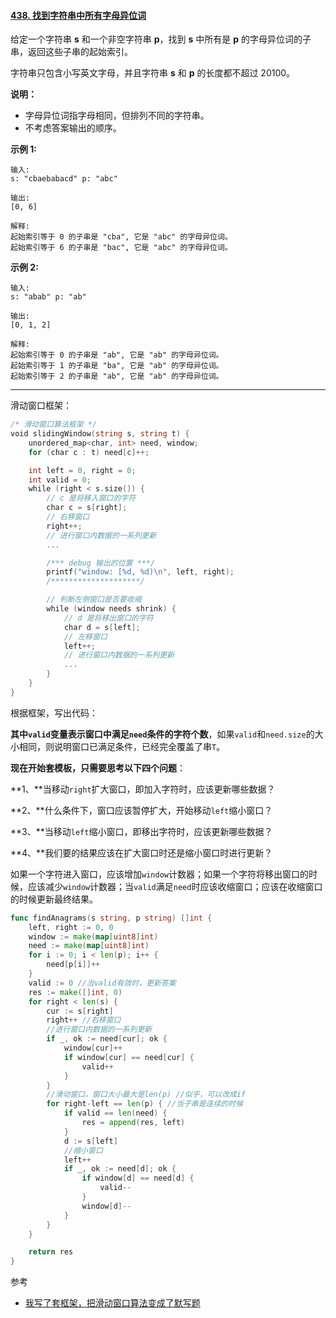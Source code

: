 #### [438. 找到字符串中所有字母异位词](https://leetcode-cn.com/problems/find-all-anagrams-in-a-string/)

给定一个字符串 **s** 和一个非空字符串 **p**，找到 **s** 中所有是 **p** 的字母异位词的子串，返回这些子串的起始索引。

字符串只包含小写英文字母，并且字符串 **s** 和 **p** 的长度都不超过 20100。

**说明：**

- 字母异位词指字母相同，但排列不同的字符串。
- 不考虑答案输出的顺序。

**示例 1:**

```
输入:
s: "cbaebabacd" p: "abc"

输出:
[0, 6]

解释:
起始索引等于 0 的子串是 "cba", 它是 "abc" 的字母异位词。
起始索引等于 6 的子串是 "bac", 它是 "abc" 的字母异位词。
```

 **示例 2:**

```
输入:
s: "abab" p: "ab"

输出:
[0, 1, 2]

解释:
起始索引等于 0 的子串是 "ab", 它是 "ab" 的字母异位词。
起始索引等于 1 的子串是 "ba", 它是 "ab" 的字母异位词。
起始索引等于 2 的子串是 "ab", 它是 "ab" 的字母异位词。
```

----

滑动窗口框架：

```go
/* 滑动窗口算法框架 */
void slidingWindow(string s, string t) {
    unordered_map<char, int> need, window;
    for (char c : t) need[c]++;

    int left = 0, right = 0;
    int valid = 0; 
    while (right < s.size()) {
        // c 是将移入窗口的字符
        char c = s[right];
        // 右移窗口
        right++;
        // 进行窗口内数据的一系列更新
        ...

        /*** debug 输出的位置 ***/
        printf("window: [%d, %d)\n", left, right);
        /********************/

        // 判断左侧窗口是否要收缩
        while (window needs shrink) {
            // d 是将移出窗口的字符
            char d = s[left];
            // 左移窗口
            left++;
            // 进行窗口内数据的一系列更新
            ...
        }
    }
}
```

根据框架，写出代码：

**其中`valid`变量表示窗口中满足`need`条件的字符个数**，如果`valid`和`need.size`的大小相同，则说明窗口已满足条件，已经完全覆盖了串`T`。

**现在开始套模板，只需要思考以下四个问题**：

**1、**当移动`right`扩大窗口，即加入字符时，应该更新哪些数据？

**2、**什么条件下，窗口应该暂停扩大，开始移动`left`缩小窗口？

**3、**当移动`left`缩小窗口，即移出字符时，应该更新哪些数据？

**4、**我们要的结果应该在扩大窗口时还是缩小窗口时进行更新？

如果一个字符进入窗口，应该增加`window`计数器；如果一个字符将移出窗口的时候，应该减少`window`计数器；当`valid`满足`need`时应该收缩窗口；应该在收缩窗口的时候更新最终结果。

```go
func findAnagrams(s string, p string) []int {
	left, right := 0, 0
	window := make(map[uint8]int)
	need := make(map[uint8]int)
	for i := 0; i < len(p); i++ {
		need[p[i]]++
	}
	valid := 0 //当valid有效时，更新答案
	res := make([]int, 0)
	for right < len(s) {
		cur := s[right]
		right++ //右移窗口
		//进行窗口内数据的一系列更新
		if _, ok := need[cur]; ok {
			window[cur]++
			if window[cur] == need[cur] {
				valid++
			}
		}
		//滑动窗口，窗口大小最大是len(p) //似乎，可以改成if
		for right-left == len(p) { //当子串是连续的时候
			if valid == len(need) {
				res = append(res, left)
			}
			d := s[left]
			//缩小窗口
			left++
			if _, ok := need[d]; ok {
				if window[d] == need[d] {
					valid--
				}
				window[d]--
			}
		}
	}

	return res
}
```







参考

- [我写了套框架，把滑动窗口算法变成了默写题](https://mp.weixin.qq.com/s/ioKXTMZufDECBUwRRp3zaA)